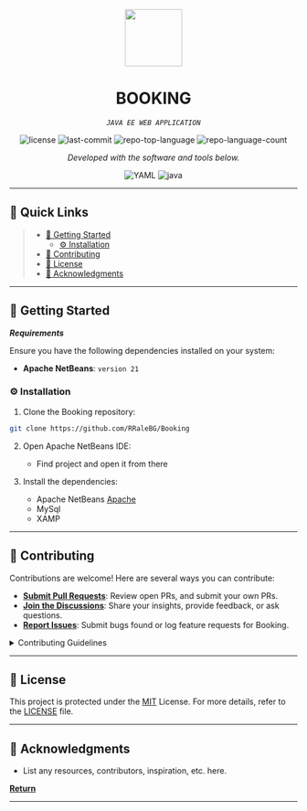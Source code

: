 
<p align="center">
  <img src="https://cdn-icons-png.flaticon.com/512/6295/6295417.png" width="100" />
</p>
<p align="center">
    <h1 align="center">BOOKING</h1>
</p>
<p align="center">
    <em><code> JAVA EE WEB APPLICATION </code></em>
</p>
<p align="center">
	<img src="https://img.shields.io/github/license/RRaleBG/Booking?style=flat&color=0080ff" alt="license">
	<img src="https://img.shields.io/github/last-commit/RRaleBG/Booking?style=flat&logo=git&logoColor=white&color=0080ff" alt="last-commit">
	<img src="https://img.shields.io/github/languages/top/RRaleBG/Booking?style=flat&color=0080ff" alt="repo-top-language">
	<img src="https://img.shields.io/github/languages/count/RRaleBG/Booking?style=flat&color=0080ff" alt="repo-language-count">
<p>
<p align="center">
		<em>Developed with the software and tools below.</em>
</p>
<p align="center">
	<img src="https://img.shields.io/badge/YAML-CB171E.svg?style=flat&logo=YAML&logoColor=white" alt="YAML">
	<img src="https://img.shields.io/badge/java-%23ED8B00.svg?style=flat&logo=openjdk&logoColor=white" alt="java">
</p>
<hr>

## 🔗 Quick Links

> - [🚀 Getting Started](#-getting-started)
>   - [⚙️ Installation](#️-installation)
> - [🤝 Contributing](#-contributing)
> - [📄 License](#-license)
> - [👏 Acknowledgments](#-acknowledgments)

---

## 🚀 Getting Started

***Requirements***

Ensure you have the following dependencies installed on your system:

* **Apache NetBeans**: `version 21`

### ⚙️ Installation

1. Clone the Booking repository:

```sh
git clone https://github.com/RRaleBG/Booking
```

2. Open Apache NetBeans IDE:
	- Find project and open it from there


3. Install the dependencies:
	- Apache NetBeans <a href="https://netbeans.apache.org/front/main/download/nb21/" >Apache</a>
	- MySql
	- XAMP
---

## 🤝 Contributing

Contributions are welcome! Here are several ways you can contribute:

- **[Submit Pull Requests](https://github.com/RRaleBG/Booking/blob/main/CONTRIBUTING.md)**: Review open PRs, and submit your own PRs.
- **[Join the Discussions](https://github.com/RRaleBG/Booking/discussions)**: Share your insights, provide feedback, or ask questions.
- **[Report Issues](https://github.com/RRaleBG/Booking/issues)**: Submit bugs found or log feature requests for Booking.

<details closed>
    <summary>Contributing Guidelines</summary>

1. **Fork the Repository**: Start by forking the project repository to your GitHub account.
2. **Clone Locally**: Clone the forked repository to your local machine using a Git client.
   ```sh
   git clone https://github.com/RRaleBG/Booking
   ```
3. **Create a New Branch**: Always work on a new branch, giving it a descriptive name.
   ```sh
   git checkout -b new-feature-x
   ```
4. **Make Your Changes**: Develop and test your changes locally.
5. **Commit Your Changes**: Commit with a clear message describing your updates.
   ```sh
   git commit -m 'Implemented new feature x.'
   ```
6. **Push to GitHub**: Push the changes to your forked repository.
   ```sh
   git push origin new-feature-x
   ```
7. **Submit a Pull Request**: Create a PR against the original project repository. Clearly describe the changes and their motivations.

Once your PR is reviewed and approved, it will be merged into the main branch.

</details>

---

## 📄 License

This project is protected under the [MIT](https://choosealicense.com/licenses) License. For more details, refer to the [LICENSE](https://choosealicense.com/licenses/) file.

---

## 👏 Acknowledgments

- List any resources, contributors, inspiration, etc. here.

[**Return**](#-quick-links)

---

